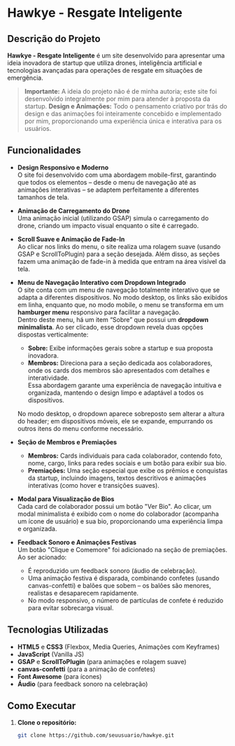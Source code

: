 # Hawkye - Resgate Inteligente

## Descrição do Projeto

**Hawkye - Resgate Inteligente** é um site desenvolvido para apresentar uma ideia inovadora de startup que utiliza drones, inteligência artificial e tecnologias avançadas para operações de resgate em situações de emergência.  
> **Importante:** A ideia do projeto não é de minha autoria; este site foi desenvolvido integralmente por mim para atender à proposta da startup.
> **Design e Animações:** Todo o pensamento criativo por trás do design e das animações foi inteiramente concebido e implementado por mim, proporcionando uma experiência única e interativa para os usuários.

## Funcionalidades

- **Design Responsivo e Moderno**  
  O site foi desenvolvido com uma abordagem mobile-first, garantindo que todos os elementos – desde o menu de navegação até as animações interativas – se adaptem perfeitamente a diferentes tamanhos de tela.

- **Animação de Carregamento do Drone**  
  Uma animação inicial (utilizando GSAP) simula o carregamento do drone, criando um impacto visual enquanto o site é carregado.

- **Scroll Suave e Animação de Fade-In**  
  Ao clicar nos links do menu, o site realiza uma rolagem suave (usando GSAP e ScrollToPlugin) para a seção desejada. Além disso, as seções fazem uma animação de fade-in à medida que entram na área visível da tela.

- **Menu de Navegação Interativo com Dropdown Integrado**  
  O site conta com um menu de navegação totalmente interativo que se adapta a diferentes dispositivos. No modo desktop, os links são exibidos em linha, enquanto que, no modo mobile, o menu se transforma em um **hamburger menu** responsivo para facilitar a navegação.  
  Dentro deste menu, há um item “Sobre” que possui um **dropdown minimalista**. Ao ser clicado, esse dropdown revela duas opções dispostas verticalmente:  
  - **Sobre:** Exibe informações gerais sobre a startup e sua proposta inovadora.  
  - **Membros:** Direciona para a seção dedicada aos colaboradores, onde os cards dos membros são apresentados com detalhes e interatividade.  
  Essa abordagem garante uma experiência de navegação intuitiva e organizada, mantendo o design limpo e adaptável a todos os dispositivos.
  
  No modo desktop, o dropdown aparece sobreposto sem alterar a altura do header; em dispositivos móveis, ele se expande, empurrando os outros itens do menu conforme necessário.


- **Seção de Membros e Premiações**  
  - **Membros:** Cards individuais para cada colaborador, contendo foto, nome, cargo, links para redes sociais e um botão para exibir sua bio.
  - **Premiações:** Uma seção especial que exibe os prêmios e conquistas da startup, incluindo imagens, textos descritivos e animações interativas (como hover e transições suaves).


- **Modal para Visualização de Bios**  
  Cada card de colaborador possui um botão "Ver Bio". Ao clicar, um modal minimalista é exibido com o nome do colaborador (acompanha um ícone de usuário) e sua bio, proporcionando uma experiência limpa e organizada.

- **Feedback Sonoro e Animações Festivas**  
  Um botão "Clique e Comemore" foi adicionado na seção de premiações. Ao ser acionado:
  - É reproduzido um feedback sonoro (áudio de celebração).
  - Uma animação festiva é disparada, combinando confetes (usando canvas-confetti) e balões que sobem – os balões são menores, realistas e desaparecem rapidamente.
  - No modo responsivo, o número de partículas de confete é reduzido para evitar sobrecarga visual.

## Tecnologias Utilizadas

- **HTML5** e **CSS3** (Flexbox, Media Queries, Animações com Keyframes)
- **JavaScript** (Vanilla JS)
- **GSAP** e **ScrollToPlugin** (para animações e rolagem suave)
- **canvas-confetti** (para a animação de confetes)
- **Font Awesome** (para ícones)
- **Áudio** (para feedback sonoro na celebração)

## Como Executar

1. **Clone o repositório:**

   ```bash
   git clone https://github.com/seuusuario/hawkye.git
